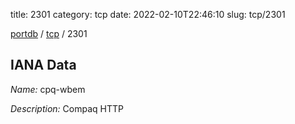 title: 2301
category: tcp
date: 2022-02-10T22:46:10
slug: tcp/2301

[portdb](/) / [tcp](/category/tcp.html) / 2301


## IANA Data

_Name:_ cpq-wbem

_Description:_ Compaq HTTP


